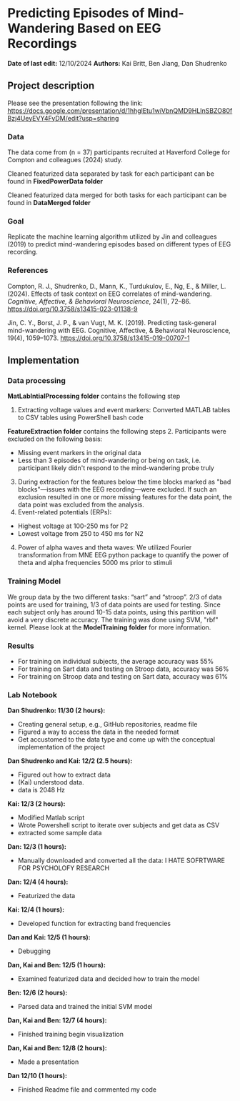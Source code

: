 # Predicting Episodes of Mind-Wandering Based on EEG Recordings
**Date of last edit:** 12/10/2024
**Authors:** Kai Britt, Ben Jiang, Dan Shudrenko

## Project description
Please see the presentation following the link: https://docs.google.com/presentation/d/1hhglEtu1wiVbnQMD9HLInSBZO80fBzj4UeyEVY4FyDM/edit?usp=sharing
### Data
The data come from (n = 37) participants recruited at Haverford College for Compton and colleagues (2024) study.

Cleaned featurized data separated by task for each participant can be found in **FixedPowerData folder**

Cleaned featurized data merged for both tasks for each participant can be found in **DataMerged folder**
### Goal
Replicate the machine learning algorithm utilized by Jin and colleagues (2019) to predict mind-wandering episodes based on different types of EEG recording. 
### References
Compton, R. J., Shudrenko, D., Mann, K., Turdukulov, E., Ng, E., & Miller, L. (2024). Effects of task context on EEG correlates of mind-wandering. _Cognitive, Affective, & Behavioral Neuroscience_, 24(1), 72–86. https://doi.org/10.3758/s13415-023-01138-9

Jin, C. Y., Borst, J. P., & van Vugt, M. K. (2019). Predicting task-general mind-wandering with EEG. Cognitive, Affective, & Behavioral Neuroscience, 19(4), 1059–1073. https://doi.org/10.3758/s13415-019-00707-1
## Implementation
### Data processing
**MatLabIntialProcessing folder** contains the following step
1. Extracting voltage values and event markers:
Converted MATLAB tables to CSV tables using PowerShell bash code

**FeatureExtraction folder** contains the following steps
2. Participants were excluded on the following basis:
- Missing event markers in the original data
- Less than 3 episodes of mind-wandering or being on task, i.e. participant likely didn't respond to the mind-wandering probe truly
3. During extraction for the features below the time blocks marked as "bad blocks"—issues with the EEG recording—were excluded. If such an exclusion resulted in one or more missing features for the data point, the data point was excluded from the analysis. 
4. Event-related potentials (ERPs): 
- Highest voltage at 100-250 ms for P2
- Lowest voltage from 250 to 450 ms for N2
4. Power of alpha waves and theta waves:
We utilized Fourier transformation from MNE EEG python package to quantify the power of theta and alpha frequencies 5000 ms prior to stimuli
### Training Model
We group data by the two different tasks: “sart” and “stroop”. 2/3 of data points are used for training, 1/3 of data points are used for testing. Since each subject only has around 10-15 data points, using this partition will avoid a very discrete accuracy. The training was done using SVM, "rbf" kernel. Please look at the **ModelTraining folder** for more information. 
### Results
- For training on individual subjects, the average accuracy was 55%
- For training on Sart data and testing on Stroop data, accuracy was 56%
- For training on Stroop data and testing on Sart data, accuracy was 61%

### Lab Notebook
**Dan Shudrenko: 11/30 (2 hours):**
- Creating general setup, e.g., GitHub repositories, readme file 
- Figured a way to access the data in the needed format
- Get accustomed to the data type and come up with the conceptual implementation of the project

**Dan Shudrenko and Kai: 12/2 (2.5 hours):**
- Figured out how to extract data
- (Kai) understood data.
- data is 2048 Hz

**Kai: 12/3 (2 hours):**
- Modified Matlab script
- Wrote Powershell script to iterate over subjects and get data as CSV 
- extracted some sample data

**Dan: 12/3 (1 hours):**
- Manually downloaded and converted all the data: I HATE SOFRTWARE FOR PSYCHOLOFY RESEARCH

**Dan: 12/4 (4 hours):**
- Featurized the data

**Kai: 12/4 (1 hours):**
- Developed function for extracting band frequencies

**Dan and Kai: 12/5 (1 hours):**
- Debugging

**Dan, Kai and Ben: 12/5 (1 hours):**
- Examined featurized data and decided how to train the model

**Ben: 12/6 (2 hours):**
- Parsed data and trained the initial SVM model

**Dan, Kai and Ben: 12/7 (4 hours):**
- Finished training begin visualization

**Dan, Kai and Ben: 12/8 (2 hours):**
- Made a presentation

**Dan 12/10 (1 hours):**
- Finished Readme file and commented my code
